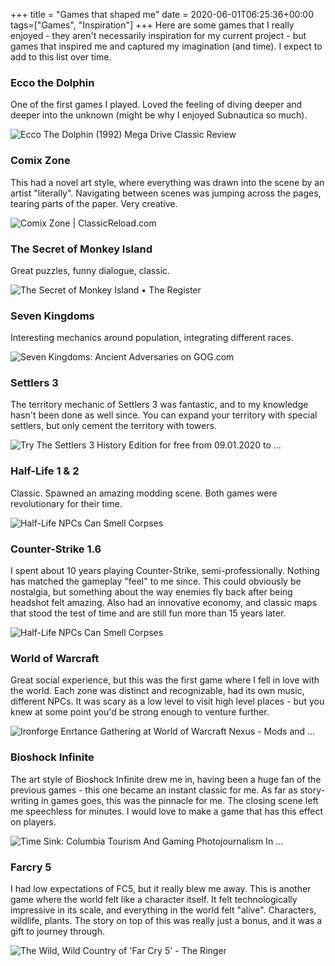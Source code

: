 +++
title = "Games that shaped me"
date = 2020-06-01T06:25:36+00:00
tags=["Games", "Inspiration"]
+++
Here are some games that I really enjoyed - they aren't necessarily inspiration for my current project - but games that inspired me and captured my imagination (and time). I expect to add to this list over time.

### Ecco the Dolphin ###

One of the first games I played. Loved the feeling of diving deeper and deeper into the unknown (might be why I enjoyed Subnautica so much).

![Ecco The Dolphin (1992) Mega Drive Classic Review](ecco.jpg)

### Comix Zone ###

This had a novel art style, where everything was drawn into the scene by an artist "literally". Navigating between scenes was jumping across the pages, tearing parts of the paper. Very creative.

![Comix Zone | ClassicReload.com](comix-zone.png)

### The Secret of Monkey Island ###

Great puzzles, funny dialogue, classic.

![The Secret of Monkey Island • The Register](monkey-island.jpg)

### Seven Kingdoms ###

Interesting mechanics around population, integrating different races.

![Seven Kingdoms: Ancient Adversaries on GOG.com](seven-kingdoms.jpg)

### Settlers 3 ###

The territory mechanic of Settlers 3 was fantastic, and to my knowledge hasn't been done as well since. You can expand your territory with special settlers, but only cement the territory with towers.

![Try The Settlers 3 History Edition for free from 09.01.2020 to ...](settlers-3.jpg)

### Half-Life 1 & 2 ###

Classic. Spawned an amazing modding scene. Both games were revolutionary for their time.

![Half-Life NPCs Can Smell Corpses](half-life.webp)

### Counter-Strike 1.6 ###

I spent about 10 years playing Counter-Strike, semi-professionally. Nothing has matched the gameplay "feel" to me since. This could obviously be nostalgia, but something about the way enemies fly back after being headshot felt amazing. Also had an innovative economy, and classic maps that stood the test of time and are still fun more than 15 years later.

![Half-Life NPCs Can Smell Corpses](counter-strike.jpg)

### World of Warcraft ###

Great social experience, but this was the first game where I fell in love with the world. Each zone was distinct and recognizable, had its own music, different NPCs. It was scary as a low level to visit high level places - but you knew at some point you'd be strong enough to venture further.

![Ironforge Enrtance Gathering at World of Warcraft Nexus - Mods and ...](world-of-warcraft.jpg)

### Bioshock Infinite ###

The art style of Bioshock Infinite drew me in, having been a huge fan of the previous games - this one became an instant classic for me. As far as story-writing in games goes, this was the pinnacle for me. The closing scene left me speechless for minutes. I would love to make a game that has this effect on players.

![Time Sink: Columbia Tourism And Gaming Photojournalism In ...](bioshock-infinite.jpg)

### Farcry 5 ###

I had low expectations of FC5, but it really blew me away. This is another game where the world felt like a character itself. It felt technologically impressive in its scale, and everything in the world felt "alive". Characters, wildlife, plants. The story on top of this was really just a bonus, and it was a gift to journey through.

![The Wild, Wild Country of 'Far Cry 5' - The Ringer](farcry-5.jpg)


